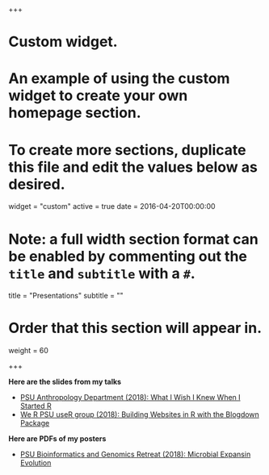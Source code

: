 +++
# Custom widget.
# An example of using the custom widget to create your own homepage section.
# To create more sections, duplicate this file and edit the values below as desired.
widget = "custom"
active = true
date = 2016-04-20T00:00:00

# Note: a full width section format can be enabled by commenting out the `title` and `subtitle` with a `#`.
title = "Presentations"
subtitle = ""

# Order that this section will appear in.
weight = 60

+++

**Here are the slides from my talks**

- [PSU Anthropology Department (2018): What I Wish I Knew When I Started R](/slides/intro_R_anthropology_2018.html)
- [We R PSU useR group (2018): Building Websites in R with the Blogdown Package](/slides/blogdown_weR_2018.html)


**Here are PDFs of my posters**

- [PSU Bioinformatics and Genomics Retreat (2018): Microbial Expansin Evolution](/slides/microbial_expansin_evolution.pdf)
